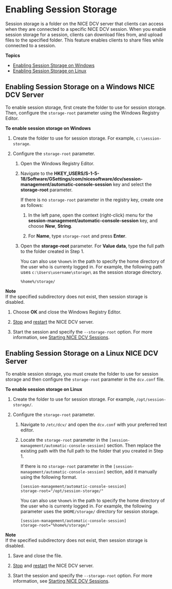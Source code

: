 # Enabling Session Storage<a name="manage-storage"></a>

Session storage is a folder on the NICE DCV server that clients can access when they are connected to a specific NICE DCV session\. When you enable session storage for a session, clients can download files from, and upload files to the specified folder\. This feature enables clients to share files while connected to a session\.

**Topics**
+ [Enabling Session Storage on Windows](#manage-storage-windows)
+ [Enabling Session Storage on Linux](#manage-storage-linux)

## Enabling Session Storage on a Windows NICE DCV Server<a name="manage-storage-windows"></a>

To enable session storage, first create the folder to use for session storage\. Then, configure the `storage-root` parameter using the Windows Registry Editor\.

**To enable session storage on Windows**

1. Create the folder to use for session storage\. For example, `c:\session-storage`\.

1. Configure the `storage-root` parameter\.

   1. Open the Windows Registry Editor\.

   1. Navigate to the **HKEY\_USERS/S\-1\-5\-18/Software/GSettings/com/nicesoftware/dcv/session\-management/automatic\-console\-session** key and select the **storage\-root** parameter\.

      If there is no `storage-root` parameter in the registry key, create one as follows:

      1. In the left pane, open the context \(right\-click\) menu for the **session\-management/automatic\-console\-session** key, and choose **New**, **String**\.

      1. For **Name**, type `storage-root` and press **Enter**\.

   1. Open the **storage\-root** parameter\. For **Value data**, type the full path to the folder created in Step 1\.

      You can also use `%home%` in the path to specify the home directory of the user who is currenty logged in\. For example, the following path uses `c:\Users\username\storage\` as the session storage directory\.

      ```
      %home%/storage/
      ```
**Note**  
If the specified subdirectory does not exist, then session storage is disabled\.

   1. Choose **OK** and close the Windows Registry Editor\.

   1. [Stop](manage-stop.md) and [restart](manage-start.md) the NICE DCV server\.

1. Start the session and specify the `--storage-root` option\. For more information, see [Starting NICE DCV Sessions](managing-sessions-start.md)\.

## Enabling Session Storage on a Linux NICE DCV Server<a name="manage-storage-linux"></a>

To enable session storage, you must create the folder to use for session storage and then configure the `storage-root` parameter in the `dcv.conf` file\.

**To enable session storage on Linux**

1. Create the folder to use for session storage\. For example, `/opt/session-storage/`\.

1. Configure the `storage-root` parameter\.

   1. Navigate to `/etc/dcv/` and open the `dcv.conf` with your preferred text editor\.

   1. Locate the `storage-root` parameter in the `[session-management/automatic-console-session]` section\. Then replace the existing path with the full path to the folder that you created in Step 1\.

      If there is no `storage-root` parameter in the `[session-management/automatic-console-session]` section, add it manually using the following format\.

      ```
      [session-management/automatic-console-session]
      storage-root="/opt/session-storage/"
      ```

      You can also use `%home%` in the path to specify the home directory of the user who is currenty logged in\. For example, the following parameter uses the `$HOME/storage/` directory for session storage\.

      ```
      [session-management/automatic-console-session]
      storage-root="%home%/storage/"
      ```
**Note**  
If the specified subdirectory does not exist, then session storage is disabled\.

1. Save and close the file\.

1. [Stop](manage-stop.md) and [restart](manage-start.md) the NICE DCV server\.

1. Start the session and specify the `--storage-root` option\. For more information, see [Starting NICE DCV Sessions](managing-sessions-start.md)\.